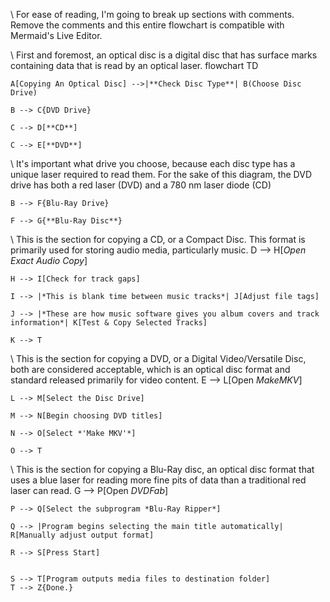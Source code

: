 \\ For ease of reading, I'm going to break up sections with comments. Remove the comments and this entire flowchart is compatible with Mermaid's Live Editor.

\\ First and foremost, an optical disc is a digital disc that has surface marks containing data that is read by an optical laser.
flowchart TD

    A[Copying An Optical Disc] -->|**Check Disc Type**| B(Choose Disc Drive)

    B --> C{DVD Drive}

    C --> D[**CD**]

    C --> E[**DVD**]
\\ It's important what drive you choose, because each disc type has a unique laser required to read them. For the sake of this diagram, the DVD drive has both a red laser (DVD) and a 780 nm laser diode (CD)

    B --> F{Blu-Ray Drive}

    F --> G{**Blu-Ray Disc**}

\\ This is the section for copying a CD, or a Compact Disc. This format is primarily used for storing audio media, particularly music.
    D --> H[*Open Exact Audio Copy*]

    H --> I[Check for track gaps]

    I --> |*This is blank time between music tracks*| J[Adjust file tags]

    J --> |*These are how music software gives you album covers and track information*| K[Test & Copy Selected Tracks]

    K --> T

\\ This is the section for copying a DVD, or a Digital Video/Versatile Disc, both are considered acceptable, which is an optical disc format and standard released primarily for video content.
    E --> L[Open *MakeMKV*]

    L --> M[Select the Disc Drive]

    M --> N[Begin choosing DVD titles]

    N --> O[Select *'Make MKV'*]

    O --> T

\\ This is the section for copying a Blu-Ray disc, an optical disc format that uses a blue laser for reading more fine pits of data than a traditional red laser can read.
    G --> P[Open *DVDFab*]

    P --> Q[Select the subprogram *Blu-Ray Ripper*]

    Q --> |Program begins selecting the main title automatically| R[Manually adjust output format]

    R --> S[Press Start]

    
    S --> T[Program outputs media files to destination folder]
    T --> Z{Done.} 
    